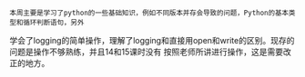     本周主要是学习了python的一些基础知识，例如不同版本并存会导致的问题，Python的基本类型和循环判断语句，另外
学会了logging的简单操作，理解了logging和直接用open和write的区别。现存的问题是操作不够熟练，并且14和15课时没有
按照老师所讲进行操作，这是需要改正的地方。